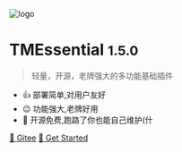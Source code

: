 <!-- _coverpage.md -->

![logo](https://img1.imgtp.com/2023/07/30/e7WvnlC7.png)

# TMEssential <small>1.5.0</small>

> 轻量，开源，老牌强大的多功能基础插件

- 👍 部署简单,对用户友好
- 😉 功能强大,老牌好用
- 🚶 开源免费,跑路了你也能自己维护(什

[🎈 Gitee](https://gitee.com/timidine/mcbe-lite-loader-script-engine-tmessential)
[🚀 Get Started](/README.md)
